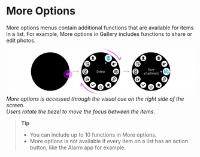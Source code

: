 # More Options

More options menus contain additional functions that are available for items in a list. For example, More options in Gallery includes functions to share or edit photos.

![](media/pattern_9.6.0-850x206.png)  
*More options is accessed through the visual cue on the right side of the screen.*  
*Users rotate the bezel to move the focus between the items.*

>**Tip**  
>-   You can include up to 10 functions in More options.
>-   More options is not available if every item on a list has an action button, like the Alarm app for example.
